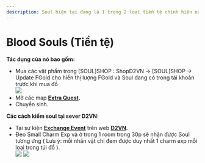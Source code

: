 ```yaml
---
description: Soul hiện tại đang là 1 trong 2 loại tiền tệ chính hiện nay tại sever D2VN
---
```


# Blood Souls (Tiền tệ)

**Tác dụng của nó bao gồm:**

* Mua các vật phẩm trong \[SOUL]SHOP : ShopD2VN -> \[SOUL]SHOP -> Update FGold cho hiển thị lượng FGold và Soul đang có trong tài khoản trước khi mua đồ\
  ![](https://i0.wp.com/diablo2-vn.com/tm/app/uploads/2024/02/soul.png?resize=482%2C310\&ssl=1)
* Mở các map [**Extra Quest**](https://diablo2-vn.com/tm/docs/wiki/he-thong-quest/extra-quest-nhiem-vu-mo-rong/)**.**
* Chuyển sinh.

**Các cách kiếm soul tại sever D2VN:**

* Tại sự kiện [**Exchange Event**](https://diablo2-vn.com/tm/event/huong-dan-doi-soul-tu-event-exchange-ss20/) trên web [**D2VN**](https://account.diablo2-vn.com/salvation/mission)**.**
* Đeo Small Charm Exp và ở trong 1 room trong 30p sẽ nhận được Soul tương ứng ( Lưu ý: mỗi nhân vật chỉ đem được duy nhất 1 charm exp mỗi loại trong túi đồ ).\
  ![](https://i0.wp.com/diablo2-vn.com/tm/app/uploads/2024/02/e2.png?resize=300%2C240\&ssl=1) ![](https://i0.wp.com/diablo2-vn.com/tm/app/uploads/2024/02/e1.png?resize=329%2C242\&ssl=1)
